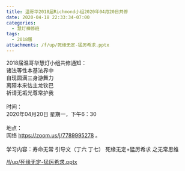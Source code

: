 ```yaml
---
title: 温哥华2018届Richmond小组2020年04月20日共修
date: 2020-04-18 22:33:34-07:00
categories:
  - 慧灯禅修班
tags:
  - 2018届
attachments: /f/up/死缘无定-猛厉希求.pptx
---
```

2018届温哥华慧灯小组共修通知：\
诸法等性本基法界中\
自现圆满三身游舞力\
离障本来怙主龙钦巴\
祈请无垢光尊常护我\
\
时间：\
2020年04月20日 星期一，下午6：30\
\
地点：\
网络 <https://zoom.us/j/7789995278> 。\
\
学习内容：寿命无常 引导文（丁六 丁七） 死缘无定+猛厉希求 之无常思维

[/f/up/死缘无定-猛厉希求.pptx](https://s3.ca-central-1.wasabisys.com/hddata/f.huidengchanxiu.net/hdv/f/up/死缘无定-猛厉希求.pptx)